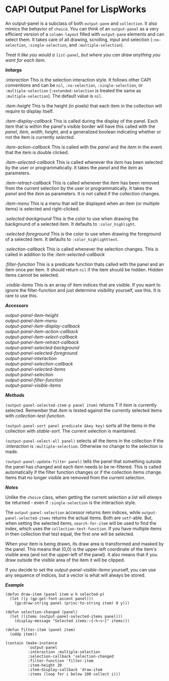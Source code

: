 # CAPI Output Panel for LispWorks

An output-panel is a subclass of both `output-pane` and `collection`. It also mimics the behavior of `choice`. You can think of an `output-panel` as a very efficient version of a `column-layout` filled with `output-pane` elements and can select them. It takes care of all drawing, scrolling, input  and selection (`:no-selection`, `:single-selection`, and `:multiple-selection`). 

*Treat it like you would a `list-panel`, but where you can draw anything you want for each item.*

***Initargs***

*:interaction* This is the selection interaction style. It follows other CAPI conventions and can be `nil`, `:no-selection`, `:single-selection`, or `:multiple-selection` (`:extended-selection` is treated the same as `:multiple-selection`). The default value is `nil`.

*:item-height* This is the height (in pixels) that each item in the collection will require to display itself.

*:item-display-callback* This is called during the display of the panel. Each item that is within the panel's visible border will have this called with the *panel*, *item*, *width*, *height*, and a generalized boolean indicating whether or not the item is currently *selected*.

*:item-action-callback* This is called with the *panel* and the *item* in the event that the item is double clicked.

*:item-selected-callback* This is called whenever the *item* has been selected by the user or programmatically. It takes the *panel* and the *item* as parameters.

*:item-retract-callback* This is called whenever the *item* has been removed from the current selection by the user or programmatically. It takes the *panel* and the *item* as parameters. It is not called if the collection changes.

*:item-menu* This is a menu that will be displayed when an item (or multiple items) is selected and right-clicked.

*:selected-background* This is the color to use when drawing the background of a selected item. It defaults to `:color_highlight`.

*:selected-foreground* This is the color to use when drawing the foreground of a selected item. It defaults to `:color_highlighttext`.

*:selection-callback* This is called whenever the selection changes. This is called in addition to the *:item-selected-callback*

*:filter-function* This is a predicate function thats called with the panel and an item once per item. It should return `nil` if the item should be hidden. Hidden items cannot be selected.

*:visible-items* This is an array of item indices that are visible. If you want to ignore the filter-function and just determine visibility yourself, use this. It is rare to use this.

***Accessors***

*output-panel-item-height*<br/>
*output-panel-item-menu*<br/>
*output-panel-item-display-callback*<br/>
*output-panel-item-action-callback*<br/>
*output-panel-item-select-callback*<br/>
*output-panel-item-retract-callback*<br/>
*output-panel-selected-background*<br/>
*output-panel-selected-foreground*<br/>
*output-panel-interaction*<br/>
*output-panel-selection-callback*<br/>
*output-panel-selected-items*<br/>
*output-panel-selection*<br/>
*output-panel-filter-function*<br/>
*output-panel-visible-items*

***Methods***

`(output-panel-selected-item-p panel item)` returns T if *item* is currently selected. Remember that *item* is tested against the currently selected items with *collection-test-function*.

`(output-panel-sort panel predicate &key key)` sorts all the items in the collection with *stable-sort*. The current selection is maintained.

`(output-panel-select-all panel)` selects all the items in the collection if the *:interaction* is `:multiple-selection`. Otherwise no change to the selection is made.

`(output-panel-update-filter panel)` tells the panel that something outside the panel has changed and each item needs to be re-filtered. This is called automatically if the filter function changes or if the collection items change. Items that no longer visible are removed from the current selection.

***Notes***

Unlike the `choice` class, when getting the current selection a list will *always* be returned - even if `:single-selection` is the interaction style.

The `output-panel-selection` accessor returns item indices, while `output-panel-selected-items` returns the actual items. Both are `setf`-able. But, when setting the selected items, `search-for-item` will be used to find the index, which uses the `collection-test-function`. If you have multiple items in then collection that test equal, the first one will be selected.

When your item is being drawn, its draw area is transformed and masked by the panel. This means that (0,0) is the upper-left coordinate of the item's visible area (and not the upper-left of the panel). It also means that if you draw outside the visible area of the item it will be clipped.

If you decide to set the *output-panel-visible-items* yourself, you can use any sequence of indices, but a vector is what will always be stored.

***Example***

	(defun draw-item (panel item w h selected-p)
	  (let ((y (gp:get-font-ascent panel)))
		(gp:draw-string panel (princ-to-string item) 0 y)))
	
	(defun selection-changed (panel)
	  (let ((items (output-panel-selected-items panel)))
	    (display-message "Selected items:~{~%~s~}" items)))
	
	(defun filter-item (panel item)
	  (oddp item))
	
	(contain (make-instance
	          'output-panel
	          :interaction :multiple-selection
	          :selection-callback 'selection-changed
	          :filter-function 'filter-item
	          :item-height 20
	          :item-display-callback 'draw-item
	          :items (loop for i below 100 collect i)))


